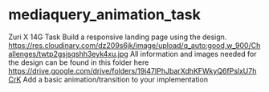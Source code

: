 # mediaquery_animation_task
Zuri X 14G Task
Build a responsive landing page using the design. 
https://res.cloudinary.com/dz209s6jk/image/upload/q_auto:good,w_900/Challenges/twtp2gsjsqshh3eyk4xu.jpg
All information and images needed for the design can be found in this folder here
https://drive.google.com/drive/folders/19i47IPhJbarXdhKFWkyQ6fPslxU7hCrK
Add a basic animation/transition to your implementation
